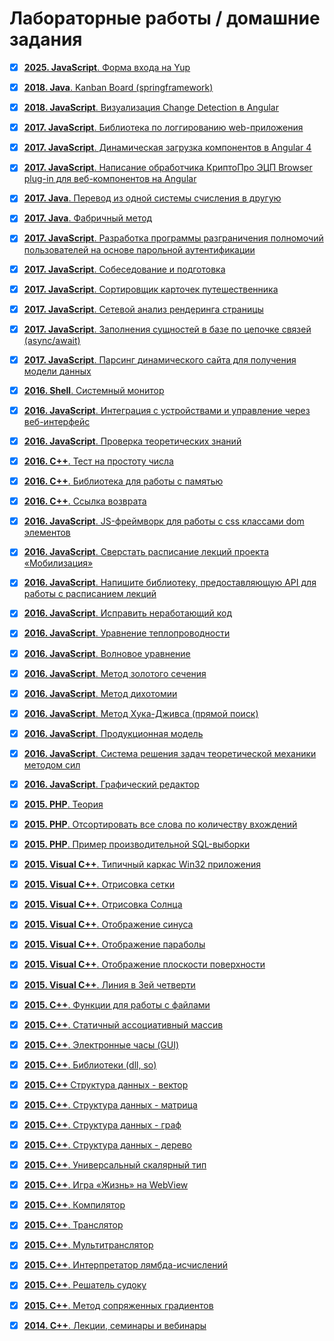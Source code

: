 # Лабораторные работы / домашние задания

- [x] [<b>2025. JavaScript</b>. Форма входа на Yup](https://github.com/splincodewd/collection-codework/tree/master/javascript/hexlet)
- [x] [<b>2018. Java</b>. Kanban Board (springframework)](https://github.com/splincode/java-filmorate)
- [x] [<b>2018. JavaScript</b>. Визуализация Change Detection в Angular](https://github.com/Angular-RU/change-detection-tree)
- [x] [<b>2017. JavaScript</b>. Библиотека по логгированию web-приложения](https://github.com/splincodewd/client-logger)
- [x] [<b>2017. JavaScript</b>. Динамическая загрузка компонентов в Angular 4](https://github.com/splincodewd/collection-codework/tree/master/typescript/angular/dynamic.ts)
- [x] [<b>2017. JavaScript</b>. Написание обработчика КриптоПро ЭЦП Browser plug-in для веб-компонентов на Angular](https://github.com/splincode/cryptopro-browser-plugin)
- [x] [<b>2017. Java</b>. Перевод из одной системы счисления в другую](https://github.com/splincodewd/collection-codework/tree/master/java/notation)
- [x] [<b>2017. Java</b>. Фабричный метод](https://github.com/splincodewd/collection-codework/tree/master/java/garden)
- [x] [<b>2017. JavaScript</b>. Разработка программы разграничения полномочий пользователей на основе парольной аутентификации](https://github.com/splincode/simple-authorize-service)
- [x] [<b>2017. JavaScript</b>. Собеседование и подготовка](https://github.com/splincodewd/collection-codework/tree/master/javascript/interview-dev)
- [x] [<b>2017. JavaScript</b>. Сортировщик карточек путешественника](https://github.com/splincodewd/collection-codework/tree/master/javascript/travels)
- [x] [<b>2017. JavaScript</b>. Сетевой анализ рендеринга страницы](https://github.com/splincode/recursive-phantomjs)
- [x] [<b>2017. JavaScript</b>. Заполнения сущностей в базе по цепочке связей (async/await)](https://github.com/splincodewd/collection-codework/tree/master/javascript/async-await)
- [x] [<b>2017. JavaScript</b>. Парсинг динамического сайта для получения модели данных](https://github.com/splincode/parse-site-example)
- [x] [<b>2016. Shell</b>. Системный монитор](https://github.com/splincode/system-monitor)
- [x] [<b>2016. JavaScript</b>. Интеграция с устройствами и управление через веб-интерфейс](https://github.com/splincode/ihardware/tree/master/omron)
- [x] [<b>2016. JavaScript</b>. Проверка теоретических знаний](https://github.com/splincodewd/collection-codework/tree/master/javascript/theory)
- [x] [<b>2016. C++</b>. Тест на простоту числа](https://github.com/splincodewd/collection-codework/tree/master/cpp/prime)
- [x] [<b>2016. C++</b>. Библиотека для работы с памятью](https://github.com/splincodewd/collection-codework/tree/master/cpp/memory)
- [x] [<b>2016. C++</b>. Ссылка возврата](https://github.com/splincodewd/collection-codework/tree/master/cpp/link)
- [x] [<b>2016. JavaScript</b>. JS-фреймворк для работы с css классами dom элементов](https://github.com/splincodewd/collection-codework/tree/master/javascript/framework)
- [x] [<b>2016. JavaScript</b>. Cверстать расписание лекций проекта «Мобилизация»](https://github.com/splincodewd/collection-codework/tree/master/javascript/mobilization)
- [x] [<b>2016. JavaScript</b>. Напишите библиотеку, предоставляющую API для работы с расписанием лекций](https://github.com/splincodewd/collection-codework/tree/master/javascript/mobilization-api)
- [x] [<b>2016. JavaScript</b>. Исправить неработающий код](https://github.com/splincodewd/collection-codework/tree/master/javascript/fetch-error)
- [x] [<b>2016. JavaScript</b>. Уравнение теплопроводности](https://github.com/splincodewd/collection-codework/tree/master/javascript/transcalency)
- [x] [<b>2016. JavaScript</b>. Волновое уравнение](https://github.com/splincodewd/collection-codework/tree/master/javascript/transcalency)
- [x] [<b>2016. JavaScript</b>. Метод золотого сечения](https://github.com/splincodewd/collection-codework/tree/master/javascript/golden_section_method)
- [x] [<b>2016. JavaScript</b>. Метод дихотомии](https://github.com/splincodewd/collection-codework/tree/master/javascript/dichotomy_method)
- [x] [<b>2016. JavaScript</b>. Метод Хука-Дживса (прямой поиск)](https://github.com/splincodewd/collection-codework/blob/master/javascript/pattern_search/)
- [x] [<b>2016. JavaScript</b>. Продукционная модель](https://github.com/splincodewd/collection-codework/blob/master/javascript/production_system/)
- [x] [<b>2016. JavaScript</b>. Система решения задач теоретической механики методом сил](https://github.com/splincodewd/collection-codework/blob/master/javascript/cad/)
- [x] [<b>2016. JavaScript</b>. Графический редактор](https://github.com/splincodewd/collection-codework/tree/master/javascript/grapheditor/)
- [x] [<b>2015. PHP</b>. Теория](https://github.com/splincodewd/collection-codework/tree/master/php/theory)
- [x] [<b>2015. PHP</b>. Отсортировать все слова по количеству вхождений](https://github.com/splincodewd/collection-codework/tree/master/php/sort)
- [x] [<b>2015. PHP</b>. Пример производительной SQL-выборки](https://github.com/splincodewd/collection-codework/tree/master/php/sql)
- [x] [<b>2015. Visual C++</b>. Типичный каркас Win32 приложения](https://github.com/splincodewd/collection-codework/tree/master/vc/lab1/base.cpp)
- [x] [<b>2015. Visual C++</b>. Отрисовка сетки](https://github.com/splincodewd/collection-codework/tree/master/vc/lab1/grid.cpp)
- [x] [<b>2015. Visual C++</b>. Отрисовка Солнца](https://github.com/splincodewd/collection-codework/tree/master/vc/lab1/sun.cpp)
- [x] [<b>2015. Visual C++</b>. Отображение синуса](https://github.com/splincodewd/collection-codework/tree/master/vc/lab2/sin.cpp)
- [x] [<b>2015. Visual C++</b>. Отображение параболы](https://github.com/splincodewd/collection-codework/tree/master/vc/lab2/parabola.cpp)
- [x] [<b>2015. Visual C++</b>. Отображение плоскости поверхности](https://github.com/splincodewd/collection-codework/tree/master/vc/lab2/surface.cpp)
- [x] [<b>2015. Visual C++</b>. Линия в 3ей четверти](https://github.com/splincodewd/collection-codework/blob/master/vc/lab2/graphs3th.cpp)
- [x] [<b>2015. C++</b>. Функции для работы с файлами](https://github.com/splincodewd/collection-codework/tree/master/cpp/fs)
- [x] [<b>2015. C++</b>. Статичный ассоциативный массив](https://github.com/splincodewd/collection-codework/tree/master/cpp/associative)
- [x] [<b>2015. C++</b>. Электронные часы (GUI)](https://github.com/splincodewd/collection-codework/tree/master/cpp/gui)
- [x] [<b>2015. C++</b>. Библиотеки (dll, so)](https://github.com/splincodewd/collection-codework/tree/master/cpp/dll)
- [x] [<b>2015. C++</b> Структура данных - вектор](https://github.com/splincodewd/collection-codework/tree/master/cpp/vector)
- [x] [<b>2015. C++</b>. Структура данных - матрица](https://github.com/splincodewd/collection-codework/tree/master/cpp/matrix)
- [x] [<b>2015. C++</b>. Структура данных - граф](https://github.com/splincodewd/collection-codework/tree/master/cpp/graph)
- [x] [<b>2015. C++</b>. Структура данных - дерево](https://github.com/splincodewd/collection-codework/tree/master/cpp/tree)
- [x] [<b>2015. C++</b>. Универсальный скалярный тип](https://github.com/splincodewd/collection-codework/tree/master/cpp/var)
- [x] [<b>2015. C++</b>. Игра «Жизнь» на WebView](https://github.com/splincodewd/collection-codework/tree/master/cpp/gamelife)
- [x] [<b>2015. C++</b>. Компилятор](https://github.com/splincodewd/collection-codework/tree/master/cpp/compiler)
- [x] [<b>2015. C++</b>. Транслятор](https://github.com/splincodewd/collection-codework/tree/master/cpp/translater)
- [x] [<b>2015. C++</b>. Мультитранслятор](https://github.com/splincodewd/collection-codework/tree/master/cpp/multitranslater)
- [x] [<b>2015. C++</b>. Интерпретатор лямбда-исчислений](https://github.com/splincodewd/collection-codework/tree/master/cpp/lambda)
- [x] [<b>2015. C++</b>. Решатель судоку](https://github.com/splincodewd/collection-codework/tree/master/cpp/sudoku)
- [x] [<b>2015. C++</b>. Метод сопряженных градиентов](https://github.com/splincodewd/collection-codework/blob/master/cpp/nonlinear_conjugate_gradient_method/)
- [x] [<b>2014. C++</b>. Лекции, семинары и вебинары](https://github.com/stankin/uits-labs)









